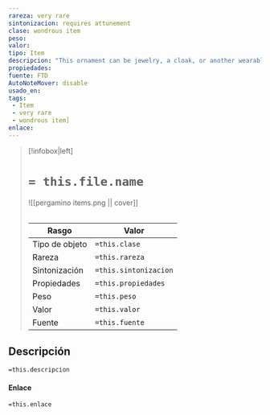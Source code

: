 ```yaml
---
rareza: very rare
sintonizacion: requires attunement
clase: wondrous item
peso: 
valor: 
tipo: Item
descripcion: "This ornament can be jewelry, a cloak, or another wearable accessory. It appears to be fashioned from a dragon&#x27;s scale, tooth, or claw, or it incorporates images in those shapes.You gain a +1 bonus to AC, and you can&#x27;t be charmed or frightened. Moreover, each creature of your choice within 30 feet of you has advantage on saving throws it makes to avoid being charmed or frightened or to end those conditions on itself.When you would take damage of the type dealt by the breath of the dragon in whose hoard the ornament became Wakened, you can use your reaction to take no damage instead, and you regain hit points equal to the damage you would have taken. Once this property is used, it can&#x27;t be used again until the next dawn."
propiedades: 
fuente: FTD
AutoNoteMover: disable
usado_en:  
tags: 
 - Item
 - very rare
 - wondrous item]
enlace: 
---
```


> [!infobox|left]
>  # `= this.file.name`
> ![[pergamino items.png || cover]]
> ######   
> |Rasgo | Valor |
> | --- | --- |
> | Tipo de objeto| `=this.clase`|
>  | Rareza| `=this.rareza`|
> | Sintonización | `=this.sintonizacion` |
> | Propiedades | `=this.propiedades` |
>  | Peso | `=this.peso` |
> | Valor | `=this.valor` |
> | Fuente | `=this.fuente` |


## Descripción
`=this.descripcion`

#### Enlace
`=this.enlace`